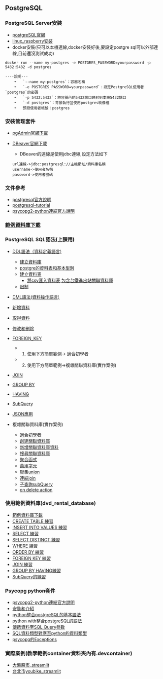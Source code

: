 ## PostgreSQL

### PostgreSQL Server安裝
- [postgreSQL官網](https://postgresql.org)
- [linux_raspberry安裝](./server安裝/)
- docker安裝(只可以本機連線,docker安裝好後,要設定postgre sql可以外部連線,目前還沒測試成功)

```
docker run --name my-postgres -e POSTGRES_PASSWORD=yourpassword -p 5432:5432 -d postgres

----說明---
	•	`--name my-postgres`：容器名稱
	•	`-e POSTGRES_PASSWORD=yourpassword`：設定PostgreSQL使用者`postgres`的密碼
	•	`-p 5432:5432`：將容器內的5432端口映射到本機5432端口
	•	`-d postgres`：背景執行並使用postgres映像檔
	•	預設使用者帳號：postgres
```


### 安裝管理套件
- [pgAdmin官網下載](https://www.pgadmin.org)
- [DBeaver官網下載](https://dbeaver.io/)
	- DBeaver的連線是使用jdbc連線,設定方法如下

	```
	url連線->jdbc:postgresql://主機網址/資料庫名稱
	username->使用者名稱
	password->使用者密碼	
	```

### 文件參考
- [postgresql官方說明](https://www.postgresql.org/docs/current/)
- [postgresql-tutorial](https://www.postgresqltutorial.com/postgresql-tutorial/)
- [psycopg2-python連結官方說明](https://www.psycopg.org/docs/)

### [範例資料庫下載](./範例資料庫)

### PostgreSQL SQL語法(上課用)
- [DDL語法（資料定義語言)](./上課用sql/DDL(定義資料語言).md)
	- [建立資料庫](./上課用sql/1建立資料庫.md)
	- [postgre的資料表和基本型別](./上課用sql/2_0基本型別.md)
	- [建立資料表](./上課用sql/2建立資料表.md)
		- [將csv匯入資料表,包含台鐵進出站關聯資料庫](./上課用sql/2_1匯入csv.md)
	 - [限制](./上課用sql/4限制.md) 
- [DML語法(資料操作語言)](./上課用sql/DML(資料操作語言).md)
- [新增資料](./上課用sql/3新增資料.md)
- [取得資料](./上課用sql/6取得資料.md)
- [修改和刪除](./上課用sql/5修改和刪除.md)
- [FOREIGN_KEY](./上課用sql/7_0FOREIGN_KEY.md)
	- 1. 使用下方簡單範例-> 適合初學者
	- 2. 使用下方簡單範例->複雜關聯資料庫(實作案例)
- [JOIN](./上課用sql/JOIN.md)
- [GROUP BY](./上課用sql/GROUP_BY.md)
- [HAVING](./上課用sql/HAVING.md)
- [SubQuery](./上課用sql/subQuery.md)
- [JSON應用](./上課用sql/16json.md)

- 複雜關聯資料庫(實作案例)
	- [適合初學者](./上課用sql/7.0適合初學者關聯資料庫.md)
	- [創建關聯資料庫](./上課用sql/7創建關聯資料庫.md)
	- [新增關聯資料庫資料](./上課用sql/8新增關聯資料庫資料.sql)
	- [搜尋關聯資料庫](./上課用sql/9搜尋關聯資料庫.sql)
	- [聚合函式](./上課用sql/10聚合函式.sql)
	- [萬用字元](./上課用sql/11萬用字元.sql)
	- [聯集union](./上課用sql/12聯集.sql)
	- [連結join](./上課用sql/13連結.sql)
	- [子查詢subQuery](./上課用sql/14子查詢.sql)
	- [on delete action](./上課用sql/15on_delete_action.sql) 


### 使用範例資料庫(dvd_rental_database)
- [範例資料庫下載](./範例資料庫/dvd_rental_database/dvdrental.zip)
- [CREATE TABLE 練習](./練習/1CREATE_TABLE)
- [INSERT INTO VALUES 練習](./練習/5INSERT_INTO)
- [SELECT 練習](./練習/2SELECT)
- [SELECT DISTINCT 練習](./練習/3SELECT_DISTINCT)
- [WHERE 練習](./練習/6WHERE)
- [ORDER BY 練習](./練習/4ORDER_BY)
- [FOREIGN KEY 練習](./練習/7Foreign_key)
- [JOIN 練習](./練習/8JOIN)
- [GROUP BY,HAVING練習](./練習/9HAVING)
- [SubQuery的練習](./練習/10subQuery)


### Psycopg python套件
- [psycopg2-python連結官方說明](https://www.psycopg.org/docs/)
- [安裝和介紹](./python/安裝和介紹)
- [python整合postgreSQL的基本語法](./python/basic_module_usage)
- [python with整合postgreSQL的語法](./python/with)
- [傳遞資料至SQL Query參數](./python/parameter)
- [SQL資料類型對應至python的資料類型](./python/type)
- [psycopg的Exceptions](./python/exception)


### 實際案例(教學範例container資料夾內有.devcontainer)
- [大盤股市_streamlit](./tutorial_container/範例/1stock_market)
- [台北市youbike_streamlit](./tutorial_container/範例/2taipei_youbike)